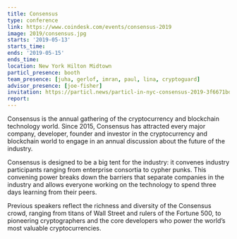 ```yaml
---
title: Consensus
type: conference
link: https://www.coindesk.com/events/consensus-2019
image: 2019/consensus.jpg
starts: '2019-05-13'
starts_time:
ends: '2019-05-15'
ends_time:
location: New York Hilton Midtown
particl_presence: booth
team_presence: [juha, gerlof, imran, paul, lina, cryptoguard]
advisor_presence: [joe-fisher]
invitation: https://particl.news/particl-in-nyc-consensus-2019-3f6671bd2aa6
report:
---
```


Consensus is the annual gathering of the cryptocurrency and blockchain technology world. Since 2015, Consensus has attracted every major company, developer, founder and investor in the cryptocurrency and blockchain world to engage in an annual discussion about the future of the industry.

Consensus is designed to be a big tent for the industry: it convenes industry participants ranging from enterprise consortia to cypher punks. This convening power breaks down the barriers that separate companies in the industry and allows everyone working on the technology to spend three days learning from their peers.

Previous speakers reflect the richness and diversity of the Consensus crowd, ranging from titans of Wall Street and rulers of the Fortune 500, to pioneering cryptographers and the core developers who power the world’s most valuable cryptocurrencies.